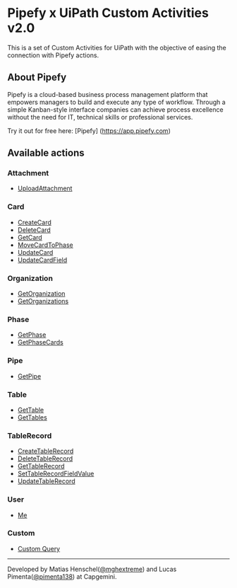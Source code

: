 # Pipefy x UiPath Custom Activities v2.0

This is a set of Custom Activities for UiPath with the objective of easing the connection with Pipefy actions.


## About Pipefy

Pipefy is a cloud-based business process management platform that empowers managers to build and execute any type of workflow. Through a simple Kanban-style interface companies can achieve process excellence without the need for IT, technical skills or professional services.

Try it out for free here: [Pipefy] (https://app.pipefy.com)

## Available actions

### Attachment

- [UploadAttachment](docs/uploadAttachment.md)

### Card

- [CreateCard](docs/createCard.md)
- [DeleteCard](docs/deleteCard.md)
- [GetCard](docs/getCard.md)
- [MoveCardToPhase](docs/moveCardToPhase.md)
- [UpdateCard](docs/updateCard.md)
- [UpdateCardField](docs/updateCardField.md)

### Organization

- [GetOrganization](docs/getOrganization.md)
- [GetOrganizations](docs/getOrganizations.md)

### Phase

- [GetPhase](docs/getPhase.md)
- [GetPhaseCards](docs/getPhaseCards.md)

### Pipe

- [GetPipe](docs/getPipe.md)

### Table

- [GetTable](docs/getTable.md)
- [GetTables](docs/getTables.md)

### TableRecord

- [CreateTableRecord](docs/createTableRecord.md)
- [DeleteTableRecord](docs/deleteTableRecord.md)
- [GetTableRecord](docs/getTableRecord.md)
- [SetTableRecordFieldValue](docs/setTableRecordFieldValue.md)
- [UpdateTableRecord](docs/updateTableRecord.md)

### User

- [Me](docs/me.md)

### Custom

- [Custom Query](docs/custom-query.md)

---

Developed by Matias Henschel([@mghextreme](https://github.com/mghextreme/)) and Lucas Pimenta([@pimenta138](https://github.com/pimenta138/)) at Capgemini.